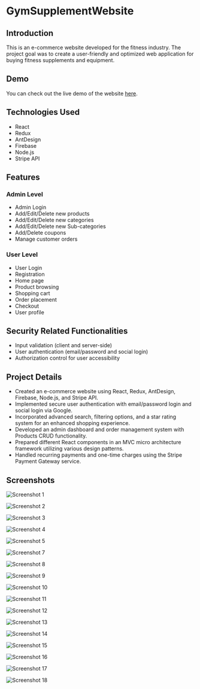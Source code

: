 # GymSupplementWebsite

## Introduction
This is an e-commerce website developed for the fitness industry. The project goal was to create a user-friendly and optimized web application for buying fitness supplements and equipment.

## Demo
You can check out the live demo of the website [here](https://fitnessdestination.netlify.app/).

## Technologies Used
- React
- Redux
- AntDesign
- Firebase
- Node.js
- Stripe API

## Features

### Admin Level
- Admin Login
- Add/Edit/Delete new products
- Add/Edit/Delete new categories
- Add/Edit/Delete new Sub-categories
- Add/Delete coupons
- Manage customer orders

### User Level
- User Login
- Registration
- Home page
- Product browsing
- Shopping cart
- Order placement
- Checkout
- User profile

## Security Related Functionalities
- Input validation (client and server-side)
- User authentication (email/password and social login)
- Authorization control for user accessibility

## Project Details
- Created an e-commerce website using React, Redux, AntDesign, Firebase, Node.js, and Stripe API.
- Implemented secure user authentication with email/password login and social login via Google.
- Incorporated advanced search, filtering options, and a star rating system for an enhanced shopping experience.
- Developed an admin dashboard and order management system with Products CRUD functionality.
- Prepared different React components in an MVC micro architecture framework utilizing various design patterns.
- Handled recurring payments and one-time charges using the Stripe Payment Gateway service.
  
## Screenshots

![Screenshot 1](ScreenShots/1.png)

![Screenshot 2](ScreenShots/2.png)

![Screenshot 3](ScreenShots/3.png)

![Screenshot 4](ScreenShots/4.png)

![Screenshot 5](ScreenShots/5.png)


![Screenshot 7](ScreenShots/7.png)

![Screenshot 8](ScreenShots/8.png)

![Screenshot 9](ScreenShots/9.png)

![Screenshot 10](ScreenShots/10.png)

![Screenshot 11](ScreenShots/11.png)

![Screenshot 12](ScreenShots/12.png)

![Screenshot 13](ScreenShots/13.png)

![Screenshot 14](ScreenShots/14.png)

![Screenshot 15](ScreenShots/15.png)

![Screenshot 16](ScreenShots/16.png)

![Screenshot 17](ScreenShots/17.png)

![Screenshot 18](ScreenShots/18.png)

